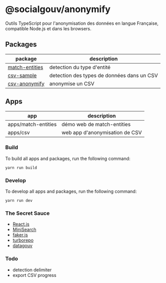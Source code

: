 # @socialgouv/anonymify

Outils TypeScript pour l'anonymisation des données en langue Française, compatible Node.js et dans les browsers.

## Packages

| package                                     | description                                |
| ------------------------------------------- | ------------------------------------------ |
| [match-entities](./packages/match-entities) | detection du type d'entité                 |
| [csv-sample](./packages/csv-sample)         | detection des types de données dans un CSV |
| [csv-anonymify](./packages/csv-anonymify)   | anonymise un CSV                           |

## Apps

| app                 | description                    |
| ------------------- | ------------------------------ |
| apps/match-entities | démo web de match-entities     |
| apps/csv            | web app d'anonymisation de CSV |

### Build

To build all apps and packages, run the following command:

```
yarn run build
```

### Develop

To develop all apps and packages, run the following command:

```
yarn run dev
```

### The Secret Sauce

- [React.js](https://reactjs.org/)
- [MiniSearch](https://lucaong.github.io/minisearch/)
- [faker.js](https://github.com/marak/Faker.js/)
- [turborepo](https://turborepo.org/)
- [datagouv](https://data.gouv.fr)

### Todo

- detection delimiter
- export CSV progress
